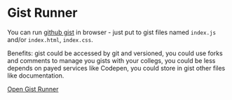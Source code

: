 # Gist Runner

You can run [github gist](https://gist.github.com/) in browser - just put to gist files named <code>index.js</code> and/or <code>index.html</code>, <code>index.css</code>.

Benefits: gist could be accessed by git and versioned, you could use forks and comments to manage you gists with your collegs, you could be less depends on payed services like Codepen, you could store in gist other files like documentation.

[Open Gist Runner](https://snippet.js.org/)
